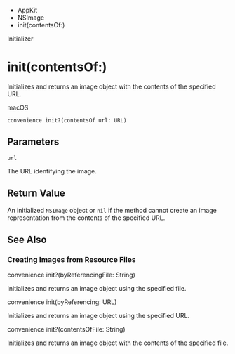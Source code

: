

- AppKit
- NSImage
-  init(contentsOf:) 

Initializer

# init(contentsOf:)

Initializes and returns an image object with the contents of the specified URL.

macOS

``` source
convenience init?(contentsOf url: URL)
```

## Parameters 

`url`  

The URL identifying the image.

## Return Value

An initialized `NSImage` object or `nil` if the method cannot create an image representation from the contents of the specified URL.

## See Also

### Creating Images from Resource Files

convenience init?(byReferencingFile: String)

Initializes and returns an image object using the specified file.

convenience init(byReferencing: URL)

Initializes and returns an image object using the specified URL.

convenience init?(contentsOfFile: String)

Initializes and returns an image object with the contents of the specified file.

